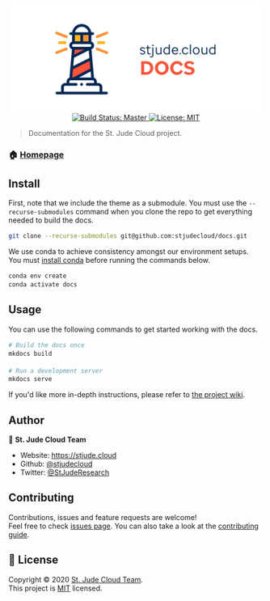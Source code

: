 <p align="center">
  <a href="https://github.com/stjudecloud/docs"><img src="./docs/docs-banner-lighthouse.jpg" width="800" title="St. Jude Cloud Docs"></a>
  <a href="https://travis-ci.org/stjudecloud/docs" target="_blank">
    <img alt="Build Status: Master" src="https://travis-ci.org/stjudecloud/docs.svg?branch=master" />
  </a>
  <a href="https://github.com/stjudecloud/docs/blob/master/LICENSE.md" target="_blank">
    <img alt="License: MIT" src="https://img.shields.io/badge/License-MIT-yellow.svg" />
  </a>
</p>

> Documentation for the St. Jude Cloud project.

### 🏠 [Homepage](https://stjude.cloud/docs)

## Install

First, note that we include the theme as a submodule. You must use the
`--recurse-submodules` command when you clone the repo to get everything needed
to build the docs.

```bash
git clone --recurse-submodules git@github.com:stjudecloud/docs.git
```

We use conda to achieve consistency amongst our environment setups. You must [install conda](https://docs.conda.io/projects/conda/en/latest/user-guide/install/index.html) before running the commands below.

```bash
conda env create
conda activate docs
```

## Usage

You can use the following commands to get started working with the docs.

```bash
# Build the docs once
mkdocs build

# Run a development server
mkdocs serve
```

If you'd like more in-depth instructions, please refer to [the project wiki](https://github.com/stjudecloud/docs/wiki/Getting-Started).

## Author

👤 **St. Jude Cloud Team**

* Website: https://stjude.cloud
* Github: [@stjudecloud](https://github.com/stjudecloud)
* Twitter: [@StJudeResearch](https://twitter.com/StJudeResearch)

## Contributing

Contributions, issues and feature requests are welcome!<br />Feel free to check [issues page](https://github.com/stjudecloud/docs/issues). You can also take a look at the [contributing guide](https://github.com/stjudecloud/docs/blob/master/CONTRIBUTING.md).


## 📝 License

Copyright © 2020 [St. Jude Cloud Team](https://github.com/stjudecloud).<br />
This project is [MIT](https://github.com/stjudecloud/docs/blob/master/LICENSE.md) licensed.
